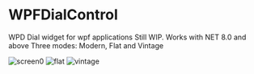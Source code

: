 # WPFDialControl
WPD Dial widget for wpf applications
Still WIP. Works with NET 8.0 and above
Three modes: Modern, Flat and Vintage

![screen0](https://github.com/amitonline/WPFDialControl/assets/6240907/5029d138-6f42-4172-a5c6-1105f3980736)
![flat](https://github.com/amitonline/WPFDialControl/assets/6240907/22763b44-2964-4582-be8e-00243d107c62)
![vintage](https://github.com/amitonline/WPFDialControl/assets/6240907/81008570-7624-41e4-a3ba-54fc9a050988)

